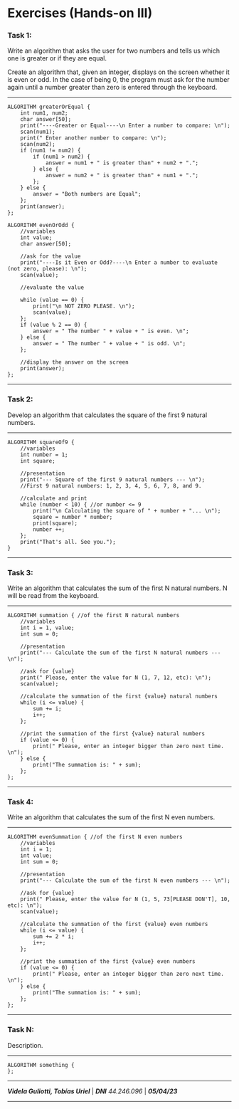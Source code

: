 # Exercises (Hands-on III)
### Task 1:
Write an algorithm that asks the user for two numbers and tells us which one is greater or if they are equal.

Create an algorithm that, given an integer, displays on the screen whether it is even or odd. In the case of being 0, the program must ask for the number again until a number greater than zero is entered through the keyboard.
- - -
    ALGORITHM greaterOrEqual {
        int num1, num2;
        char answer[50];
        print("----Greater or Equal----\n Enter a number to compare: \n");
        scan(num1);
        print(" Enter another number to compare: \n");
        scan(num2);
        if (num1 != num2) {
            if (num1 > num2) {
                answer = num1 + " is greater than" + num2 + ".";
            } else {
                answer = num2 + " is greater than" + num1 + ".";
            };
        } else {
            answer = "Both numbers are Equal";
        };
        print(answer);
    };

    ALGORITHM evenOrOdd {
        //variables
        int value;
        char answer[50];

        //ask for the value
        print("----Is it Even or Odd?----\n Enter a number to evaluate (not zero, please): \n");
        scan(value);

        //evaluate the value

        while (value == 0) {
            print("\n NOT ZERO PLEASE. \n");
            scan(value);
        };
        if (value % 2 == 0) {
            answer = " The number " + value + " is even. \n";
        } else {
            answer = " The number " + value + " is odd. \n";
        };

        //display the answer on the screen
        print(answer);
    };
- - -
### Task 2:
Develop an algorithm that calculates the square of the first 9 natural numbers.
- - -
    ALGORITHM squareOf9 {
        //variables
        int number = 1;
        int square;

        //presentation
        print("--- Square of the first 9 natural numbers --- \n");
        //First 9 natural numbers: 1, 2, 3, 4, 5, 6, 7, 8, and 9.

        //calculate and print
        while (number < 10) { //or number <= 9
            print("\n Calculating the square of " + number + "... \n");
            square = number * number;
            print(square);
            number ++; 
        };
        print("That's all. See you.");
    }
- - -
### Task 3:
Write an algorithm that calculates the sum of the first N natural numbers. N will be read from the keyboard.
- - -
    ALGORITHM summation { //of the first N natural numbers
        //variables
        int i = 1, value;
        int sum = 0;

        //presentation
        print("--- Calculate the sum of the first N natural numbers --- \n");

        //ask for {value}
        print(" Please, enter the value for N (1, 7, 12, etc): \n");
        scan(value);

        //calculate the summation of the first {value} natural numbers
        while (i <= value) {
            sum += i;
            i++;
        };

        //print the summation of the first {value} natural numbers
        if (value <= 0) {
            print(" Please, enter an integer bigger than zero next time. \n");
        } else {
            print("The summation is: " + sum);
        };
    };
- - -
### Task 4:
Write an algorithm that calculates the sum of the first N even numbers.
- - -
    ALGORITHM evenSummation { //of the first N even numbers
        //variables
        int i = 1;
        int value;
        int sum = 0;

        //presentation
        print("--- Calculate the sum of the first N even numbers --- \n");

        //ask for {value}
        print(" Please, enter the value for N (1, 5, 73[PLEASE DON'T], 10, etc): \n");
        scan(value);

        //calculate the summation of the first {value} even numbers
        while (i <= value) {
            sum += 2 * i;
            i++;
        };

        //print the summation of the first {value} even numbers
        if (value <= 0) {
            print(" Please, enter an integer bigger than zero next time. \n");
        } else {
            print("The summation is: " + sum);
        };
    };
- - -
### Task N:
Description.
- - -
    ALGORITHM something {
    };
- - -
___Videla Guliotti, Tobías Uriel___ | ___DNI___ _44.246.096_ | ___05/04/23___
- - -
